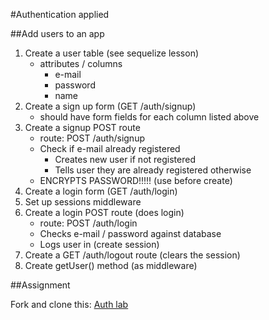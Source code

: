 #Authentication applied

##Add users to an app

1. Create a user table (see sequelize lesson)
	* attributes / columns
		* e-mail
		* password
		* name
2. Create a sign up form (GET /auth/signup)
	* should have form fields for each column listed above
3. Create a signup POST route
	* route: POST /auth/signup
	* Check if e-mail already registered
		* Creates new user if not registered
		* Tells user they are already registered otherwise
	* ENCRYPTS PASSWORD!!!!! (use before create)
4. Create a login form (GET /auth/login)
5. Set up sessions middleware
6. Create a login POST route (does login)
	* route: POST /auth/login
	* Checks e-mail / password against database
	* Logs user in (create session)
7. Create a GET /auth/logout route (clears the session)
8. Create getUser() method (as middleware)

##Assignment

Fork and clone this: [Auth lab](https://github.com/wdi-sea-01/auth_lab)